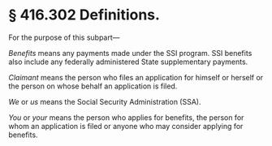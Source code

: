 # § 416.302   Definitions.

For the purpose of this subpart—


*Benefits* means any payments made under the SSI program. SSI benefits also include any federally administered State supplementary payments.


*Claimant* means the person who files an application for himself or herself or the person on whose behalf an application is filed.


*We* or *us* means the Social Security Administration (SSA).


*You* or *your* means the person who applies for benefits, the person for whom an application is filed or anyone who may consider applying for benefits.




